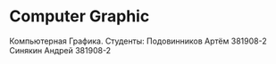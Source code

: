 # Computer Graphic
 Компьютерная Графика.
 Студенты: 
 Подовинников Артём 381908-2
 Синякин Андрей 381908-2
